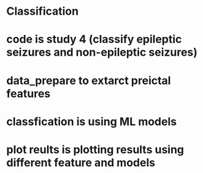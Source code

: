 # Classification 
# code is study 4 (classify epileptic seizures and non-epileptic seizures)
# data_prepare to extarct preictal features 
# classfication is using ML models
# plot reults is plotting results using different feature and models
